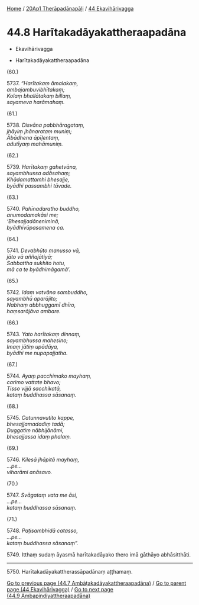
[Home](/) / [20Ap1 Therāpadānapāḷi](...md) / [44 Ekavihārivagga](../20Ap1/44.md)

# 44.8 Harītakadāyakattheraapadāna

* Ekavihārivagga

* Harītakadāyakattheraapadāna

(60.)

5737\. _“Harītakaṃ āmalakaṃ,_  
_ambajambuvibhītakaṃ;_  
_Kolaṃ bhallātakaṃ billaṃ,_  
_sayameva harāmahaṃ._  


(61.)

5738\. _Disvāna pabbhāragataṃ,_  
_jhāyiṃ jhānarataṃ muniṃ;_  
_Ābādhena āpīḷentaṃ,_  
_adutīyaṃ mahāmuniṃ._  


(62.)

5739\. _Harītakaṃ gahetvāna,_  
_sayambhussa adāsahaṃ;_  
_Khādamattamhi bhesajje,_  
_byādhi passambhi tāvade._  


(63.)

5740\. _Pahīnadaratho buddho,_  
_anumodamakāsi me;_  
_‘Bhesajjadāneniminā,_  
_byādhivūpasamena ca._  


(64.)

5741\. _Devabhūto manusso vā,_  
_jāto vā aññajātiyā;_  
_Sabbattha sukhito hotu,_  
_mā ca te byādhimāgamā’._  


(65.)

5742\. _Idaṃ vatvāna sambuddho,_  
_sayambhū aparājito;_  
_Nabhaṃ abbhuggamī dhīro,_  
_haṃsarājāva ambare._  


(66.)

5743\. _Yato harītakaṃ dinnaṃ,_  
_sayambhussa mahesino;_  
_Imaṃ jātiṃ upādāya,_  
_byādhi me nupapajjatha._  


(67.)

5744\. _Ayaṃ pacchimako mayhaṃ,_  
_carimo vattate bhavo;_  
_Tisso vijjā sacchikatā,_  
_kataṃ buddhassa sāsanaṃ._  


(68.)

5745\. _Catunnavutito kappe,_  
_bhesajjamadadiṃ tadā;_  
_Duggatiṃ nābhijānāmi,_  
_bhesajjassa idaṃ phalaṃ._  


(69.)

5746\. _Kilesā jhāpitā mayhaṃ,_  
_…pe…_  
_viharāmi anāsavo._  


(70.)

5747\. _Svāgataṃ vata me āsi,_  
_…pe…_  
_kataṃ buddhassa sāsanaṃ._  


(71.)

5748\. _Paṭisambhidā catasso,_  
_…pe…_  
_kataṃ buddhassa sāsanaṃ”._  


5749\. Itthaṃ sudaṃ āyasmā harītakadāyako thero imā gāthāyo abhāsitthāti.

---

5750\. Harītakadāyakattherassāpadānaṃ aṭṭhamaṃ.



[Go to previous page (44.7 Ambāṭakadāyakattheraapadāna)](44.7.md) / [Go to parent page (44 Ekavihārivagga)](../20Ap1/44.md) / [Go to next page (44.9 Ambapiṇḍiyattheraapadāna)](44.9.md)


